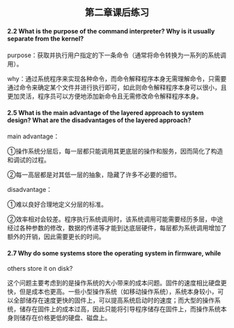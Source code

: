 ## <p align="center">第二章课后练习</p>



#### 2.2 What is the purpose of the command interpreter? Why is it usually separate from the kernel?

purpose：获取并执行用户指定的下一条命令（通常将命令转换为一系列的系统调用）。

why：通过系统程序来实现各种命令，而命令解释程序本身无需理解命令，只需要通过命令来确定某个文件并进行执行即可，如此则命令解释程序本身可以很小，且更加灵活，程序员可以方便地添加新命令且无需修改命令解释程序本身。



#### 2.5 What is the main advantage of the layered approach to system design? What are the disadvantages of the layered approach?

main advantage：

①操作系统分层后，每一层都只能调用其更底层的操作和服务，因而简化了构造和调试的过程。

②每一高层都是对其低一层的抽象，隐藏了许多不必要的细节。

disadvantage：

①难以良好合理地定义分层的标准。

②效率相对会较差。程序执行系统调用时，该系统调用可能需要经历多层，中途经过各种参数的修改，数据的传递等才能到达底层硬件，每层都为系统调用增加了额外的开销，因此需要更长的时间。



#### 2.7 Why do some systems store the operating system in firmware, while
others store it on disk?  

这个问题主要考虑到的是操作系统的大小带来的成本问题。固件的速度相比硬盘更快，但是成本也更高。一些小型操作系统（如移动操作系统），系统本身较小，可以全部储存在速度更快的固件上，可以提高系统启动时的速度；而大型的操作系统，储存在固件上的成本过高，因此只能将引导程序储存在固件上，而操作系统本身则储存在价格更低的硬盘、磁盘上。


